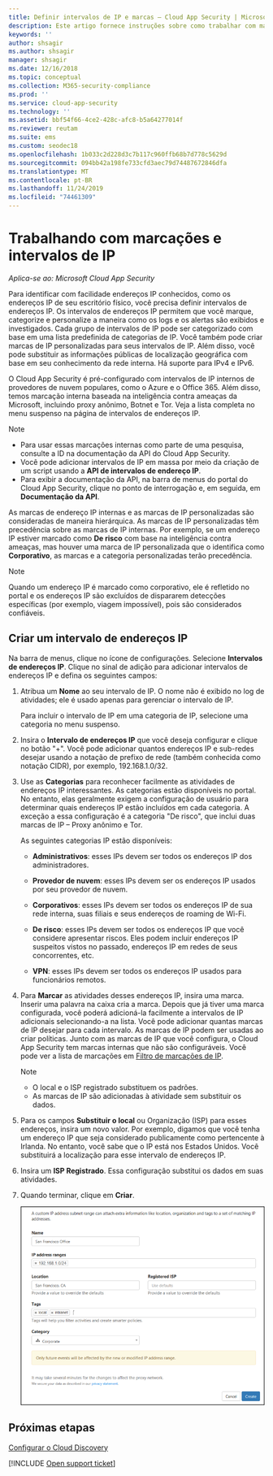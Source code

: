 ```yaml
---
title: Definir intervalos de IP e marcas – Cloud App Security | Microsoft Docs
description: Este artigo fornece instruções sobre como trabalhar com marcas de IP e categorias de IP.
keywords: ''
author: shsagir
ms.author: shsagir
manager: shsagir
ms.date: 12/16/2018
ms.topic: conceptual
ms.collection: M365-security-compliance
ms.prod: ''
ms.service: cloud-app-security
ms.technology: ''
ms.assetid: bbf54f66-4ce2-428c-afc8-b5a64277014f
ms.reviewer: reutam
ms.suite: ems
ms.custom: seodec18
ms.openlocfilehash: 1b033c2d228d3c7b117c960ffb68b7d778c5629d
ms.sourcegitcommit: 094bb42a198fe733cfd3aec79d74487672846dfa
ms.translationtype: MT
ms.contentlocale: pt-BR
ms.lasthandoff: 11/24/2019
ms.locfileid: "74461309"
---
```

#  <a name="IPtagsandRanges"></a> Trabalhando com marcações e intervalos de IP

*Aplica-se ao: Microsoft Cloud App Security*

Para identificar com facilidade endereços IP conhecidos, como os endereços IP de seu escritório físico, você precisa definir intervalos de endereços IP. Os intervalos de endereços IP permitem que você marque, categorize e personalize a maneira como os logs e os alertas são exibidos e investigados. Cada grupo de intervalos de IP pode ser categorizado com base em uma lista predefinida de categorias de IP. Você também pode criar marcas de IP personalizadas para seus intervalos de IP. Além disso, você pode substituir as informações públicas de localização geográfica com base em seu conhecimento da rede interna. Há suporte para IPv4 e IPv6. 

O Cloud App Security é pré-configurado com intervalos de IP internos de provedores de nuvem populares, como o Azure e o Office 365. Além disso, temos marcação interna baseada na inteligência contra ameaças da Microsoft, incluindo proxy anônimo, Botnet e Tor. Veja a lista completa no menu suspenso na página de intervalos de endereços IP.

> [!NOTE]
> - Para usar essas marcações internas como parte de uma pesquisa, consulte a ID na documentação da API do Cloud App Security. 
> - Você pode adicionar intervalos de IP em massa por meio da criação de um script usando a **API de intervalos de endereço IP**. 
> - Para exibir a documentação da API, na barra de menus do portal do Cloud App Security, clique no ponto de interrogação e, em seguida, em **Documentação da API**.


As marcas de endereço IP internas e as marcas de IP personalizadas são consideradas de maneira hierárquica. As marcas de IP personalizadas têm precedência sobre as marcas de IP internas. Por exemplo, se um endereço IP estiver marcado como **De risco** com base na inteligência contra ameaças, mas houver uma marca de IP personalizada que o identifica como **Corporativo**, as marcas e a categoria personalizadas terão precedência.

>[!NOTE]
> Quando um endereço IP é marcado como corporativo, ele é refletido no portal e os endereços IP são excluídos de dispararem detecções específicas (por exemplo, viagem impossível), pois são considerados confiáveis.
>


## <a name="create-an-ip-address-range"></a>Criar um intervalo de endereços IP 

Na barra de menus, clique no ícone de configurações. Selecione **Intervalos de endereços IP**. Clique no sinal de adição para adicionar intervalos de endereços IP e defina os seguintes campos:  

  
1. Atribua um **Nome** ao seu intervalo de IP. O nome não é exibido no log de atividades; ele é usado apenas para gerenciar o intervalo de IP.  
  
     Para incluir o intervalo de IP em uma categoria de IP, selecione uma categoria no menu suspenso.  
  
2. Insira o **Intervalo de endereços IP** que você deseja configurar e clique no botão "+". Você pode adicionar quantos endereços IP e sub-redes desejar usando a notação de prefixo de rede (também conhecida como notação CIDR), por exemplo, 192.168.1.0/32.  
  
3. Use as **Categorias** para reconhecer facilmente as atividades de endereços IP interessantes. As categorias estão disponíveis no portal. No entanto, elas geralmente exigem a configuração de usuário para determinar quais endereços IP estão incluídos em cada categoria. A exceção a essa configuração é a categoria "De risco", que inclui duas marcas de IP – Proxy anônimo e Tor.  
  
     As seguintes categorias IP estão disponíveis:  
  
    - **Administrativos**: esses IPs devem ser todos os endereços IP dos administradores.  
  
    - **Provedor de nuvem**: esses IPs devem ser os endereços IP usados por seu provedor de nuvem.
  
    - **Corporativos**: esses IPs devem ser todos os endereços IP de sua rede interna, suas filiais e seus endereços de roaming de Wi-Fi.  
  
    - **De risco**: esses IPs devem ser todos os endereços IP que você considere apresentar riscos. Eles podem incluir endereços IP suspeitos vistos no passado, endereços IP em redes de seus concorrentes, etc.  
  
    - **VPN**: esses IPs devem ser todos os endereços IP usados para funcionários remotos.
  
4. Para **Marcar** as atividades desses endereços IP, insira uma marca. Inserir uma palavra na caixa cria a marca. Depois que já tiver uma marca configurada, você poderá adicioná-la facilmente a intervalos de IP adicionais selecionando-a na lista. Você pode adicionar quantas marcas de IP desejar para cada intervalo. As marcas de IP podem ser usadas ao criar políticas.  Junto com as marcas de IP que você configura, o Cloud App Security tem marcas internas que não são configuráveis. Você pode ver a lista de marcações em [Filtro de marcações de IP](activity-filters.md).  
    > [!NOTE]  
    > - O local e o ISP registrado substituem os padrões.
    > - As marcas de IP são adicionadas à atividade sem substituir os dados.

5. Para os campos **Substituir o local** ou Organização (ISP) para esses endereços, insira um novo valor. Por exemplo, digamos que você tenha um endereço IP que seja considerado publicamente como pertencente à Irlanda. No entanto, você sabe que o IP está nos Estados Unidos. Você substituirá a localização para esse intervalo de endereços IP.  
  
6. Insira um **ISP Registrado**. Essa configuração substitui os dados em suas atividades.  
 
7. Quando terminar, clique em **Criar**.  
  
     ![newipaddress range](./media/newipaddress-range.png "intervalo de newipaddress")  


## <a name="next-steps"></a>Próximas etapas
[Configurar o Cloud Discovery](set-up-cloud-discovery.md)   

[!INCLUDE [Open support ticket](includes/support.md)]  
  
  
